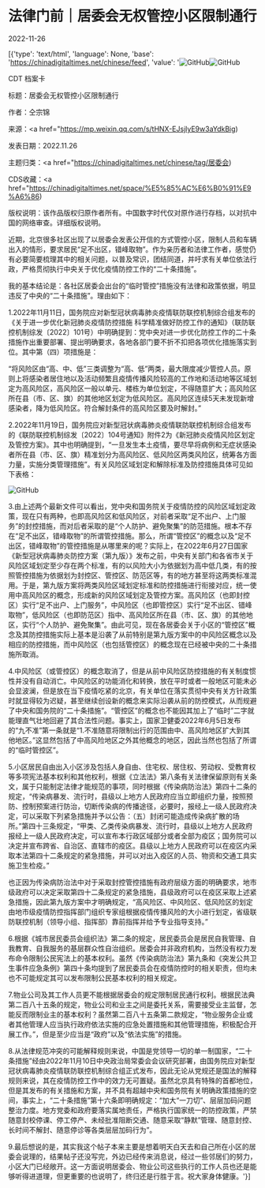 # 法律门前｜居委会无权管控小区限制通行

2022-11-26

[{'type': 'text/html', 'language': None, 'base': 'https://chinadigitaltimes.net/chinese/feed', 'value': '![GitHub](https://chinadigitaltimes.net/chinese/files/2022/11/Screen-Shot-2022-11-26-at-1.28.47-PM-768x512.png)![GitHub](https://chinadigitaltimes.net/chinese/files/2022/11/post-690189-638284766f6e6.)



CDT 档案卡

标题：居委会无权管控小区限制通行

作者：仝宗锦

来源：<a href="https://mp.weixin.qq.com/s/tHNX-EJsjlyE9w3aYdkBig)

发表日期：2022.11.26

主题归类：<a href="https://chinadigitaltimes.net/chinese/tag/居委会)

CDS收藏：<a href="https://chinadigitaltimes.net/space/%E5%85%AC%E6%B0%91%E9%A6%86)

版权说明：该作品版权归原作者所有。中国数字时代仅对原作进行存档，以对抗中国的网络审查。详细版权说明。





近期，北京很多社区出现了以居委会发表公开信的方式管控小区，限制人员和车辆出入的情形，要求居民“足不出区，错峰取物”。作为亲历者和法律工作者，感觉仍有必要简要梳理其中的相关问题，以普及常识，团结同道，并吁求有关单位依法行政，严格贯彻执行中央关于优化疫情防控工作的“二十条措施”。

我的基本结论是：各社区居委会出台的“临时管控”措施没有法律和政策依据，明显违反了中央的“二十条措施”。理由如下：

1.2022年11月11日，国务院应对新型冠状病毒肺炎疫情联防联控机制综合组发布的《关于进一步优化新冠肺炎疫情防控措施 科学精准做好防控工作的通知》（联防联控机制综发〔2022〕101号）中明确提到：党中央对进一步优化防控工作的二十条措施作出重要部署、提出明确要求，各地各部门要不折不扣把各项优化措施落实到位。其中第（四）项措施是：

“将风险区由“高、中、低”三类调整为“高、低”两类，最大限度减少管控人员。原则上将感染者居住地以及活动频繁且疫情传播风险较高的工作地和活动地等区域划定为高风险区，高风险区一般以单元、楼栋为单位划定，不得随意扩大；高风险区所在县（市、区、旗）的其他地区划定为低风险区。高风险区连续5天未发现新增感染者，降为低风险区。符合解封条件的高风险区要及时解封。”

2.2022年11月19日，国务院应对新型冠状病毒肺炎疫情联防联控机制综合组发布的《联防联控机制综发〔2022〕104号通知》附件2为《新冠肺炎疫情风险区划定及管控方案》。其中也明确提到，“一旦发生本土疫情，要尽早将病例和无症状感染者所在县（市、区、旗）精准划分为高风险区、低风险区两类风险区，统筹各方面力量，实施分类管理措施”。有关风险区域划定和解除标准及防控措施具体可见如下表格：

![GitHub](https://chinadigitaltimes.net/chinese/files/2022/11/Screen-Shot-2022-11-26-at-1.22.32-PM.png)

3.由上述两个最新文件可以看出，党中央和国务院关于疫情防控的风险区域划定政策，现在只有两种，也即高风险区和低风险区，对前者采取“足不出户、上门服务”的封控措施，而对后者采取的是“个人防护、避免聚集”的防范措施。根本不存在“足不出区，错峰取物”的所谓管控措施。那么，所谓“管控区”的概念以及“足不出区，错峰取物”的管控措施是从哪里来的呢？实际上，在2022年6月27日国家《新型冠状病毒肺炎防控方案（第九版）》发布之前，中央有关部门和各省市关于风险区域划定至少存在两个标准，有的以风险大小为依据划为高中低几类，有的按照管控措施为依据划为封控区、管控区、防范区等，有的地方甚至将这两类标准混用。于是，第九版方案将两类风险区域划定标准和防控措施进行衔接对应，统一使用中高风险区的概念，形成新的风险区域划定及管控方案。高风险区（也即封控区）实行“足不出户、上门服务”，中风险区（也即管控区）实行“足不出区、错峰取物”，低风险区（也即防范区）指中、高风险区所在县（市、区、旗）的其他地区，实行“个人防护、避免聚集”。由此可见，现在各居委会关于小区的“管控区”概念及其防控措施实际上基本是沿袭了从前特别是第九版方案中的中风险区概念以及相应的防控措施，而中风险区（也包括管控区）的概念现在已经被中央的二十条措施所取消。

4.中风险区（或管控区）的概念取消了，但是从前中风险区防控措施的有关制度惯性并没有自动消亡。中风险区的功能消化和转换，放在平时或者一般地区可能未必会显波澜，但是放在当下疫情吃紧的北京，有关单位在落实贯彻中央有关方针政策时就显得较为迟疑，甚至继续创设新的概念来实际沿袭从前的防控模式，从而规避了中央和国务院的“二十条措施”。“管控区”的概念也不能因其加上了“临时”二字就能理直气壮地回避了其合法性问题。事实上，国家卫健委2022年6月5日发布的“九不准”第一条就是“1.不准随意将限制出行的范围由中、高风险地区扩大到其他地区。”这显然包括了中高风险地区之外其他概念的地区，因此当然也包括了所谓的“临时管控区”。

5.小区居民自由出入小区涉及包括人身自由、住宅权、居住权、劳动权、受教育权等多项宪法基本权利和其他权利，根据《立法法》第八条有关法律保留原则有关条文，属于只能制定法律才能规范的事项，同时根据《传染病防治法》第四十二条的规定，“传染病暴发、流行时，县级以上地方人民政府应当立即组织力量，按照预防、控制预案进行防治，切断传染病的传播途径，必要时，报经上一级人民政府决定，可以采取下列紧急措施并予以公告：（五）封闭可能造成传染病扩散的场所。”第四十三条规定，“甲类、乙类传染病暴发、流行时，县级以上地方人民政府报经上一级人民政府决定，可以宣布本行政区域部分或者全部为疫区；国务院可以决定并宣布跨省、自治区、直辖市的疫区。县级以上地方人民政府可以在疫区内采取本法第四十二条规定的紧急措施，并可以对出入疫区的人员、物资和交通工具实施卫生检疫。”

也正因为传染病防治法中对于采取封控管控措施有政府层级方面的明确要求，地市级政府可以决定采取第四十二条规定的紧急措施，县级政府可以在疫区采取上述紧急措施，因此第九版方案中才明确规定，“高风险区、中风险区、低风险区的划定由地市级疫情防控指挥部门组织专家组根据疫情传播风险的大小进行划定，省级联防联控机制（领导小组、指挥部）靠前指挥并给予专业指导支持。”

6.根据《城市居民委员会组织法》第二条的规定，居民委员会是居民自我管理、自我教育、自我服务的基层群众性自治组织。居委会并非政府机构，当然没有权力发布命令限制公民宪法上的基本权利。虽然《传染病防治法》第九条和《突发公共卫生事件应急条例》第四十条均提到了居民委员会在疫情防控时的相关职责，但均未也不可能规定其可以发布限制公民基本权利的相关规定。

7.物业公司及其工作人员更不能根据居委会的规定限制居民通行权利。根据民法典第二百八十五条的规定，物业公司和业主之间是委托关系，需要接受业主监督，怎能反而限制业主的基本权利？虽然第二百八十五条第二款规定，“物业服务企业或者其他管理人应当执行政府依法实施的应急处置措施和其他管理措施，积极配合开展工作。”，但是至少应当是“政府”以及“依法实施”的措施。

8.从法律规范冲突的可能解释规则来说，中国是党领导一切的单一制国家，“二十条措施”经由2022年11月10日中央政治局常委会会议研究部署，由国务院应对新型冠状病毒肺炎疫情联防联控机制综合组正式发布，因此无论从党规还是国法的解释规则来说，其在疫情防控工作中的效力无可置疑。虽然北京具有特殊的首都地位，但是其发布的有关措施和方案，并不具有超越中央和国务院有关明确政策措施的空间，事实上，“二十条措施”第十六条即明确规定：“加大“一刀切”、层层加码问题整治力度。地方党委和政府要落实属地责任，严格执行国家统一的防控政策，严禁随意封校停课、停工停产、未经批准阻断交通、随意采取“静默”管理、随意封控、长时间不解封、随意停诊等各类层层加码行为”。

9.最后想说的是，其实我这个帖子本来主要是想着明天白天去和自己所在小区的居委会说理的，结果帖子还没写完，外边已经传来消息说，经过一些邻居们的努力，小区大门已经敞开。这一方面说明居委会、物业公司这些执行的工作人员也还是能够听得进道理，但更重要的也说明了，终归还是行胜于言。祝大家身体健康。'}]
